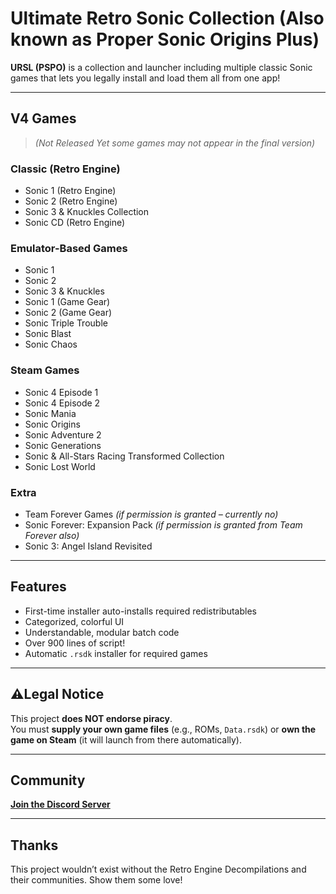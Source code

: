 # Ultimate Retro Sonic Collection (Also known as Proper Sonic Origins Plus)

**URSL (PSPO)** is a collection and launcher including multiple classic Sonic games that lets you legally install and load them all from one app!

---

## V4 Games  
> *(Not Released Yet some games may not appear in the final version)*

### Classic (Retro Engine)
- Sonic 1 (Retro Engine)
- Sonic 2 (Retro Engine)
- Sonic 3 & Knuckles Collection
- Sonic CD (Retro Engine)

### Emulator-Based Games
- Sonic 1
- Sonic 2  
- Sonic 3 & Knuckles  
- Sonic 1 (Game Gear)  
- Sonic 2 (Game Gear)  
- Sonic Triple Trouble  
- Sonic Blast  
- Sonic Chaos  

### Steam Games
- Sonic 4 Episode 1  
- Sonic 4 Episode 2  
- Sonic Mania  
- Sonic Origins  
- Sonic Adventure 2  
- Sonic Generations  
- Sonic & All-Stars Racing Transformed Collection  
- Sonic Lost World  

### Extra
- Team Forever Games *(if permission is granted – currently no)*  
- Sonic Forever: Expansion Pack *(if permission is granted from Team Forever also)*  
- Sonic 3: Angel Island Revisited  

---

## Features
- First-time installer auto-installs required redistributables
- Categorized, colorful UI
- Understandable, modular batch code
- Over 900 lines of script!
- Automatic `.rsdk` installer for required games

---

## ⚠Legal Notice
This project **does NOT endorse piracy**.  
You must **supply your own game files** (e.g., ROMs, `Data.rsdk`) or **own the game on Steam** (it will launch from there automatically).

---

## Community
**[Join the Discord Server](https://discord.gg/kSM2C7QSmU)**

---

## Thanks
This project wouldn’t exist without the Retro Engine Decompilations and their communities. Show them some love!
